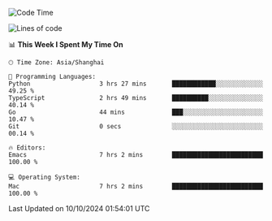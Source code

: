 <!--START_SECTION:waka-->
![Code Time](http://img.shields.io/badge/Code%20Time-2%2C221%20hrs%2052%20mins-blue)

![Lines of code](https://img.shields.io/badge/From%20Hello%20World%20I%27ve%20Written-308.1%20thousand%20lines%20of%20code-blue)

📊 **This Week I Spent My Time On** 

```text
🕑︎ Time Zone: Asia/Shanghai

💬 Programming Languages: 
Python                   3 hrs 27 mins       ████████████░░░░░░░░░░░░░   49.25 % 
TypeScript               2 hrs 49 mins       ██████████░░░░░░░░░░░░░░░   40.14 % 
Go                       44 mins             ███░░░░░░░░░░░░░░░░░░░░░░   10.47 % 
Git                      0 secs              ░░░░░░░░░░░░░░░░░░░░░░░░░   00.14 % 

🔥 Editors: 
Emacs                    7 hrs 2 mins        █████████████████████████   100.00 % 

💻 Operating System: 
Mac                      7 hrs 2 mins        █████████████████████████   100.00 % 
```


 Last Updated on 10/10/2024 01:54:01 UTC
<!--END_SECTION:waka-->
